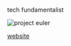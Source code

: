 tech fundamentalist

![project euler](https://projecteuler.net/profile/404salad.png)

[website](https://aboutsahil.vercel.app)
